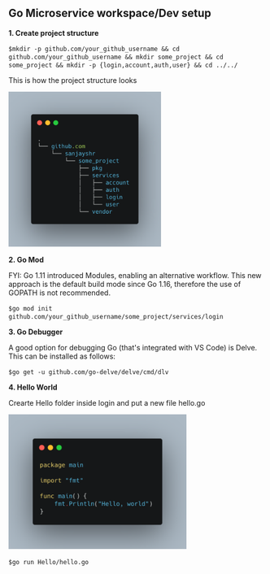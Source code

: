 ## Go Microservice workspace/Dev setup

**1. Create project structure**

    $mkdir -p github.com/your_github_username && cd github.com/your_github_username && mkdir some_project && cd some_project && mkdir -p {login,account,auth,user} && cd ../../

This is how the project structure looks

<img src="carbon.png" width="300">

**2. Go Mod**

FYI: Go 1.11 introduced Modules, enabling an alternative workflow. This new approach is the default build mode since Go 1.16, therefore the use of GOPATH is not recommended.

    $go mod init github.com/your_github_username/some_project/services/login

**3. Go Debugger**

A good option for debugging Go (that's integrated with VS Code) is Delve. This can be installed as follows:

    $go get -u github.com/go-delve/delve/cmd/dlv

**4. Hello World**

Crearte Hello folder inside login and put a new file hello.go

<img src="hello.go.png" width="350">

    $go run Hello/hello.go
